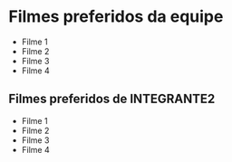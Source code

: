 # Filmes preferidos da equipe

* Filme 1
* Filme 2
* Filme 3
* Filme 4


## Filmes preferidos de INTEGRANTE2

* Filme 1
* Filme 2
* Filme 3
* Filme 4
